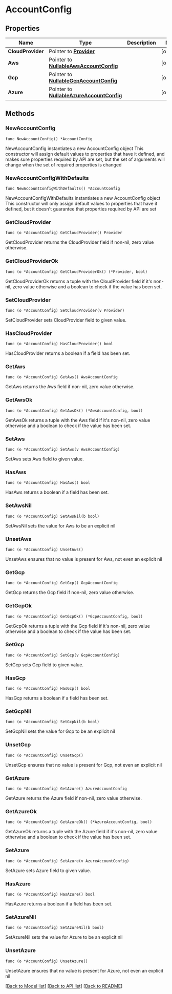 # AccountConfig

## Properties

Name | Type | Description | Notes
------------ | ------------- | ------------- | -------------
**CloudProvider** | Pointer to [**Provider**](Provider.md) |  | [optional] 
**Aws** | Pointer to [**NullableAwsAccountConfig**](AwsAccountConfig.md) |  | [optional] 
**Gcp** | Pointer to [**NullableGcpAccountConfig**](GcpAccountConfig.md) |  | [optional] 
**Azure** | Pointer to [**NullableAzureAccountConfig**](AzureAccountConfig.md) |  | [optional] 

## Methods

### NewAccountConfig

`func NewAccountConfig() *AccountConfig`

NewAccountConfig instantiates a new AccountConfig object
This constructor will assign default values to properties that have it defined,
and makes sure properties required by API are set, but the set of arguments
will change when the set of required properties is changed

### NewAccountConfigWithDefaults

`func NewAccountConfigWithDefaults() *AccountConfig`

NewAccountConfigWithDefaults instantiates a new AccountConfig object
This constructor will only assign default values to properties that have it defined,
but it doesn't guarantee that properties required by API are set

### GetCloudProvider

`func (o *AccountConfig) GetCloudProvider() Provider`

GetCloudProvider returns the CloudProvider field if non-nil, zero value otherwise.

### GetCloudProviderOk

`func (o *AccountConfig) GetCloudProviderOk() (*Provider, bool)`

GetCloudProviderOk returns a tuple with the CloudProvider field if it's non-nil, zero value otherwise
and a boolean to check if the value has been set.

### SetCloudProvider

`func (o *AccountConfig) SetCloudProvider(v Provider)`

SetCloudProvider sets CloudProvider field to given value.

### HasCloudProvider

`func (o *AccountConfig) HasCloudProvider() bool`

HasCloudProvider returns a boolean if a field has been set.

### GetAws

`func (o *AccountConfig) GetAws() AwsAccountConfig`

GetAws returns the Aws field if non-nil, zero value otherwise.

### GetAwsOk

`func (o *AccountConfig) GetAwsOk() (*AwsAccountConfig, bool)`

GetAwsOk returns a tuple with the Aws field if it's non-nil, zero value otherwise
and a boolean to check if the value has been set.

### SetAws

`func (o *AccountConfig) SetAws(v AwsAccountConfig)`

SetAws sets Aws field to given value.

### HasAws

`func (o *AccountConfig) HasAws() bool`

HasAws returns a boolean if a field has been set.

### SetAwsNil

`func (o *AccountConfig) SetAwsNil(b bool)`

 SetAwsNil sets the value for Aws to be an explicit nil

### UnsetAws
`func (o *AccountConfig) UnsetAws()`

UnsetAws ensures that no value is present for Aws, not even an explicit nil
### GetGcp

`func (o *AccountConfig) GetGcp() GcpAccountConfig`

GetGcp returns the Gcp field if non-nil, zero value otherwise.

### GetGcpOk

`func (o *AccountConfig) GetGcpOk() (*GcpAccountConfig, bool)`

GetGcpOk returns a tuple with the Gcp field if it's non-nil, zero value otherwise
and a boolean to check if the value has been set.

### SetGcp

`func (o *AccountConfig) SetGcp(v GcpAccountConfig)`

SetGcp sets Gcp field to given value.

### HasGcp

`func (o *AccountConfig) HasGcp() bool`

HasGcp returns a boolean if a field has been set.

### SetGcpNil

`func (o *AccountConfig) SetGcpNil(b bool)`

 SetGcpNil sets the value for Gcp to be an explicit nil

### UnsetGcp
`func (o *AccountConfig) UnsetGcp()`

UnsetGcp ensures that no value is present for Gcp, not even an explicit nil
### GetAzure

`func (o *AccountConfig) GetAzure() AzureAccountConfig`

GetAzure returns the Azure field if non-nil, zero value otherwise.

### GetAzureOk

`func (o *AccountConfig) GetAzureOk() (*AzureAccountConfig, bool)`

GetAzureOk returns a tuple with the Azure field if it's non-nil, zero value otherwise
and a boolean to check if the value has been set.

### SetAzure

`func (o *AccountConfig) SetAzure(v AzureAccountConfig)`

SetAzure sets Azure field to given value.

### HasAzure

`func (o *AccountConfig) HasAzure() bool`

HasAzure returns a boolean if a field has been set.

### SetAzureNil

`func (o *AccountConfig) SetAzureNil(b bool)`

 SetAzureNil sets the value for Azure to be an explicit nil

### UnsetAzure
`func (o *AccountConfig) UnsetAzure()`

UnsetAzure ensures that no value is present for Azure, not even an explicit nil

[[Back to Model list]](../README.md#documentation-for-models) [[Back to API list]](../README.md#documentation-for-api-endpoints) [[Back to README]](../README.md)


